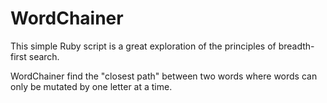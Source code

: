 WordChainer
===========

This simple Ruby script is a great exploration of the principles of breadth-first search. 

WordChainer find the "closest path" between two words where words can only be mutated by one letter at a time.
